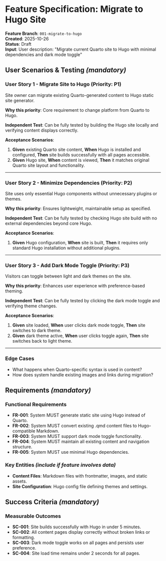 # Feature Specification: Migrate to Hugo Site

**Feature Branch**: `001-migrate-to-hugo`  
**Created**: 2025-10-26  
**Status**: Draft  
**Input**: User description: "Migrate current Quarto site to Hugo with minimal dependencies and dark mode toggle"

## User Scenarios & Testing *(mandatory)*

### User Story 1 - Migrate Site to Hugo (Priority: P1)

Site owner can migrate existing Quarto-generated content to Hugo static site generator.

**Why this priority**: Core requirement to change platform from Quarto to Hugo.

**Independent Test**: Can be fully tested by building the Hugo site locally and verifying content displays correctly.

**Acceptance Scenarios**:

1. **Given** existing Quarto site content, **When** Hugo is installed and configured, **Then** site builds successfully with all pages accessible.
2. **Given** Hugo site, **When** content is viewed, **Then** it matches original Quarto site layout and functionality.

---

### User Story 2 - Minimize Dependencies (Priority: P2)

Site uses only essential Hugo components without unnecessary plugins or themes.

**Why this priority**: Ensures lightweight, maintainable setup as specified.

**Independent Test**: Can be fully tested by checking Hugo site build with no external dependencies beyond core Hugo.

**Acceptance Scenarios**:

1. **Given** Hugo configuration, **When** site is built, **Then** it requires only standard Hugo installation without additional plugins.

---

### User Story 3 - Add Dark Mode Toggle (Priority: P3)

Visitors can toggle between light and dark themes on the site.

**Why this priority**: Enhances user experience with preference-based theming.

**Independent Test**: Can be fully tested by clicking the dark mode toggle and verifying theme changes.

**Acceptance Scenarios**:

1. **Given** site loaded, **When** user clicks dark mode toggle, **Then** site switches to dark theme.
2. **Given** dark theme active, **When** user clicks toggle again, **Then** site switches back to light theme.

---

### Edge Cases

- What happens when Quarto-specific syntax is used in content?
- How does system handle existing images and links during migration?

## Requirements *(mandatory)*

### Functional Requirements

- **FR-001**: System MUST generate static site using Hugo instead of Quarto.
- **FR-002**: System MUST convert existing .qmd content files to Hugo-compatible Markdown.
- **FR-003**: System MUST support dark mode toggle functionality.
- **FR-004**: System MUST maintain all existing content and navigation structure.
- **FR-005**: System MUST use minimal Hugo dependencies.

### Key Entities *(include if feature involves data)*

- **Content Files**: Markdown files with frontmatter, images, and static assets.
- **Site Configuration**: Hugo config file defining themes and settings.

## Success Criteria *(mandatory)*

### Measurable Outcomes

- **SC-001**: Site builds successfully with Hugo in under 5 minutes.
- **SC-002**: All content pages display correctly without broken links or formatting.
- **SC-003**: Dark mode toggle works on all pages and persists user preference.
- **SC-004**: Site load time remains under 2 seconds for all pages.
